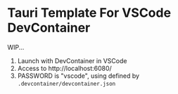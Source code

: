# Tauri Template For VSCode DevContainer

WIP...

1. Launch with DevContainer in VSCode
2. Access to http://localhost:6080/
3. PASSWORD is "vscode", using defined by `.devcontainer/devcontainer.json`

